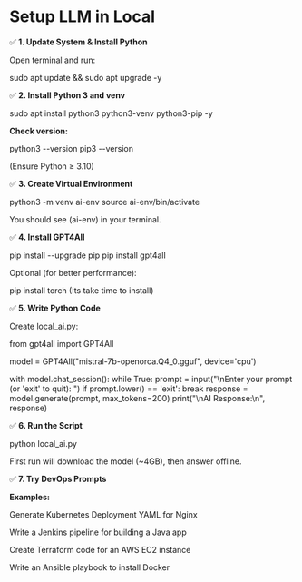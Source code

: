 # Setup LLM in Local 

✅ **1. Update System & Install Python**

Open terminal and run:

sudo apt update && sudo apt upgrade -y

✅ **2. Install Python 3 and venv**

sudo apt install python3 python3-venv python3-pip -y

**Check version:**

python3 --version
pip3 --version

(Ensure Python ≥ 3.10)

✅ **3. Create Virtual Environment**

python3 -m venv ai-env
source ai-env/bin/activate


You should see (ai-env) in your terminal.

✅ **4. Install GPT4All**

pip install --upgrade pip
pip install gpt4all


Optional (for better performance):

pip install torch (Its take time to install)

✅ **5. Write Python Code**

Create local_ai.py:

from gpt4all import GPT4All

model = GPT4All("mistral-7b-openorca.Q4_0.gguf", device='cpu')

with model.chat_session():
    while True:
        prompt = input("\nEnter your prompt (or 'exit' to quit): ")
        if prompt.lower() == 'exit':
            break
        response = model.generate(prompt, max_tokens=200)
        print("\nAI Response:\n", response)


✅ **6. Run the Script**

python local_ai.py


First run will download the model (~4GB), then answer offline.

✅ **7. Try DevOps Prompts**

**Examples:**

Generate Kubernetes Deployment YAML for Nginx

Write a Jenkins pipeline for building a Java app

Create Terraform code for an AWS EC2 instance

Write an Ansible playbook to install Docker
